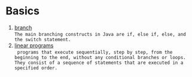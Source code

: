 # Basics
1. [branch](https://github.com/Bublik202/Introduction-to-Java/tree/main/Basics/branch) </br>```The main branching constructs in Java are if, else if, else, and the switch statement.```
2. [linear programs](https://github.com/Bublik202/Introduction-to-Java/tree/main/Basics/line) </br>``` programs that execute sequentially, step by step, from the beginning to the end, without any conditional branches or loops. They consist of a sequence of statements that are executed in a specified order.```
